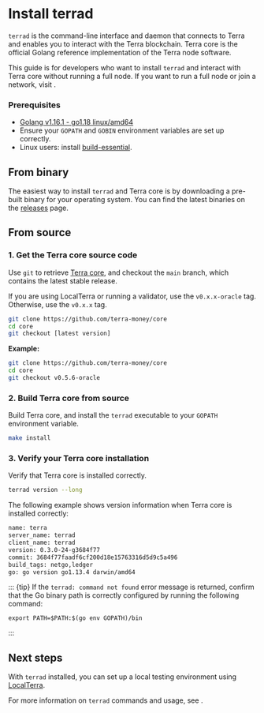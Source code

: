 # Install terrad

`terrad` is the command-line interface and daemon that connects to Terra and enables you to interact with the Terra blockchain. Terra core is the official Golang reference implementation of the Terra node software.

This guide is for developers who want to install `terrad` and interact with Terra core without running a full node. If you want to run a full node or join a network, visit [](../../../full-node/run-a-full-terra-node/README.md).

### Prerequisites

- [Golang v1.16.1 - go1.18 linux/amd64](https://golang.org/doc/install)
- Ensure your `GOPATH` and `GOBIN` environment variables are set up correctly.
- Linux users: install [build-essential](http://linux-command.org/en/build-essential.html).

## From binary

The easiest way to install `terrad` and Terra core is by downloading a pre-built binary for your operating system. You can find the latest binaries on the [releases](https://github.com/terra-money/core/releases) page.

## From source

### 1. Get the Terra core source code

Use `git` to retrieve [Terra core](https://github.com/terra-money/core/), and checkout the `main` branch, which contains the latest stable release.

If you are using LocalTerra or running a validator, use the `v0.x.x-oracle` tag. Otherwise, use the `v0.x.x` tag.

```bash
git clone https://github.com/terra-money/core
cd core
git checkout [latest version]
```

**Example:**
```bash
git clone https://github.com/terra-money/core
cd core
git checkout v0.5.6-oracle
```

### 2. Build Terra core from source

Build Terra core, and install the `terrad` executable to your `GOPATH` environment variable.

```bash
make install
```

### 3. Verify your Terra core installation

Verify that Terra core is installed correctly.

```bash
terrad version --long
```

The following example shows version information when Terra core is installed correctly:

```bash
name: terra
server_name: terrad
client_name: terrad
version: 0.3.0-24-g3684f77
commit: 3684f77faadf6cf200d18e15763316d5d9c5a496
build_tags: netgo,ledger
go: go version go1.13.4 darwin/amd64
```

::: {tip}
If the `terrad: command not found` error message is returned, confirm that the Go binary path is correctly configured by running the following command:

```
export PATH=$PATH:$(go env GOPATH)/bin
```
:::

## Next steps

With `terrad` installed, you can set up a local testing environment using [LocalTerra](../localterra/README.md).

For more information on `terrad` commands and usage, see [](using-terrad.md).
